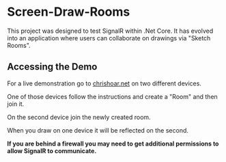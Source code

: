# Screen-Draw-Rooms
This project was designed to test SignalR within .Net Core. It has evolved into an application where users can collaborate on drawings via "Sketch Rooms".
## Accessing the Demo
For a live demonstration go to [chrishoar.net](https://chrishoar.net) on two different devices. 

One of those devices follow the instructions and create a "Room" and then join it. 

On the second device join the newly created room. 

When you draw on one device it will be reflected on the second.

**If you are behind a firewall you may need to get additional permissions to allow SignalR to communicate.**

